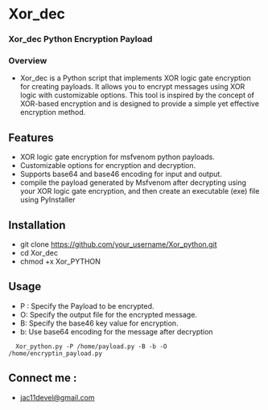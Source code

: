 # Xor_dec
###  Xor_dec Python Encryption Payload 
### Overview
* Xor_dec is a Python script that implements XOR logic gate encryption for creating payloads. It allows you to encrypt messages using XOR logic with customizable options. This tool is inspired by the concept of XOR-based encryption and is designed to provide a simple yet effective encryption method.
## Features
* XOR logic gate encryption for msfvenom python payloads.
* Customizable options for encryption and decryption.
* Supports base64 and base46 encoding for input and output.
* compile the payload generated by Msfvenom after decrypting using your XOR logic gate encryption, and then create an executable (exe) file using PyInstaller
## Installation
* git clone https://github.com/your_username/Xor_python.git
* cd Xor_dec
* chmod +x Xor_PYTHON
## Usage
* P : Specify the Payload to be encrypted.
* O: Specify the output file for the encrypted message.
* B: Specify the base46 key value for encryption.
* b: Use base64 encoding for the message after decryption
  
```
  Xor_python.py -P /home/payload.py -B -b -O /home/encryptin_payload.py
```
## Connect me :
* jac11devel@gmail.com
